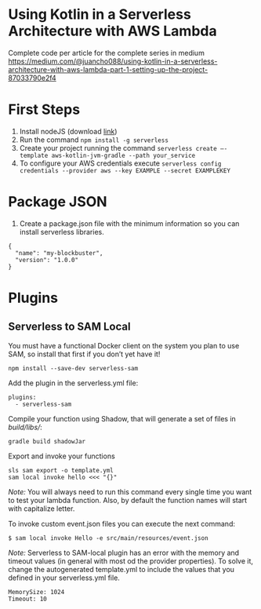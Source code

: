# Using Kotlin in a Serverless Architecture with AWS Lambda
Complete code per article for the complete series in medium https://medium.com/@juancho088/using-kotlin-in-a-serverless-architecture-with-aws-lambda-part-1-setting-up-the-project-87033790e2f4

# First Steps

1. Install nodeJS (download [link](https://nodejs.org/en/download/))
2. Run the command `npm install -g serverless`
3. Create your project running the command `serverless create —-template aws-kotlin-jvm-gradle --path your_service`
4. To configure your AWS credentials execute `serverless config credentials --provider aws --key EXAMPLE --secret EXAMPLEKEY`

# Package JSON

1. Create a package.json file with the minimum information so you can install serverless libraries.
```
{
  "name": "my-blockbuster",
  "version": "1.0.0"
}
```

# Plugins

## Serverless to SAM Local

You must have a functional Docker client on the system you plan to use SAM, so install that first if you don’t yet have it!

```
npm install --save-dev serverless-sam
```

Add the plugin in the serverless.yml file:

```
plugins:
  - serverless-sam
```

Compile your function using Shadow, that will generate a set of files in *build/libs/*:

````
gradle build shadowJar
````

Export and invoke your functions

```
sls sam export -o template.yml
sam local invoke hello <<< "{}"
```

*Note:* You will always need to run this command every single time you want to test your lambda function.
Also, by default the function names will start with capitalize letter.

To invoke custom event.json files you can execute the next command:

```
$ sam local invoke Hello -e src/main/resources/event.json
```

*Note:* Serverless to SAM-local plugin has an error with the memory and timeout values (in general with most
od the provider properties). To solve it, change the autogenerated template.yml to include the values
that you defined in your serverless.yml file.

````
MemorySize: 1024
Timeout: 10
````